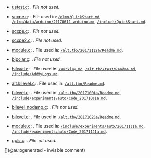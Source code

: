 * [ustest.c](/elmo/data/ustest.c): . _File not used._

* [scope.c](/elmo/data/scope.c): . File used in: [`/elmo/QuickStart.md`](/elmo/QuickStart.md), [`/elmo/data/arduino/20170611-arduino.md`](/elmo/data/arduino/20170611-arduino.md), [`/include/QuickStart.md`](/include/QuickStart.md).

* [scope.c](/elmo/data/arduiprobe/scope.c): . _File not used._

* [scope2.c](/elmo/data/arduiprobe/scope2.c): . _File not used._

* [module.c](/alt.tbo/20171112a/module.c): . File used in: [`/alt.tbo/20171112a/Readme.md`](/alt.tbo/20171112a/Readme.md).

* [bipolar.c](/alt.tbo/test/bipolar.c): . _File not used._

* [bilevel.c](/alt.tbo/test/bilevel.c): . File used in: [`/Worklog.md`](/Worklog.md), [`/alt.tbo/test/Readme.md`](/alt.tbo/test/Readme.md), [`/include/AddMyLogs.md`](/include/AddMyLogs.md).

* [alt.bilevel.c](/alt.tbo/test/alt.bilevel.c): . File used in: [`/alt.tbo/Readme.md`](/alt.tbo/Readme.md).

* [bilevel.c](/alt.tbo/20171001a/bilevel.c): . File used in: [`/alt.tbo/20171001a/Readme.md`](/alt.tbo/20171001a/Readme.md), [`/include/experiments/auto/Code_20171001a.md`](/include/experiments/auto/Code_20171001a.md).

* [bilevel_nodamp.c](/alt.tbo/20171028a/bilevel_nodamp.c): . _File not used._

* [bilevel.c](/alt.tbo/20171028a/bilevel.c): . File used in: [`/alt.tbo/20171028a/Readme.md`](/alt.tbo/20171028a/Readme.md).

* [module.c](/alt.tbo/20171111a/module.c): . File used in: [`/include/experiments/auto/20171111a.md`](/include/experiments/auto/20171111a.md), [`/include/experiments/auto/Code_20171111a.md`](/include/experiments/auto/Code_20171111a.md).

* [gpio.c](/goblin/pi0/gpio.c): . _File not used._



[](@autogenerated - invisible comment)